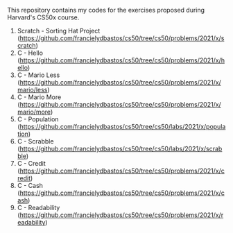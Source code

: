 This repository contains my codes for the exercises proposed during Harvard's CS50x course.

1. Scratch - Sorting Hat Project (https://github.com/francielydbastos/cs50/tree/cs50/problems/2021/x/scratch)
2. C - Hello (https://github.com/francielydbastos/cs50/tree/cs50/problems/2021/x/hello)
3. C - Mario Less (https://github.com/francielydbastos/cs50/tree/cs50/problems/2021/x/mario/less)
4. C - Mario More (https://github.com/francielydbastos/cs50/tree/cs50/problems/2021/x/mario/more)
5. C - Population (https://github.com/francielydbastos/cs50/tree/cs50/labs/2021/x/population)
6. C - Scrabble (https://github.com/francielydbastos/cs50/tree/cs50/labs/2021/x/scrabble)
7. C - Credit (https://github.com/francielydbastos/cs50/tree/cs50/problems/2021/x/credit)
8. C - Cash (https://github.com/francielydbastos/cs50/tree/cs50/problems/2021/x/cash)
9. C - Readability (https://github.com/francielydbastos/cs50/tree/cs50/problems/2021/x/readability)
